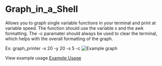 # Graph_in_a_Shell
Allows you to graph single variable functions in your terminal and print at variable speed.
The function should use the variable x and the awk formatting. The -c paramater should always be used to clear the terminal, which helps with the overall formatting of the graph.

Ex: graph_printer -x 20 -y 20 -s 5 -c
![Example graph](https://i.imgur.com/vk8iVIZ.png)

View example usage
[Example Usage](https://gfycat.com/MeagerDamagedCob)
